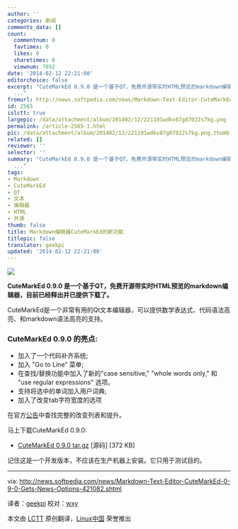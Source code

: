 ```yaml
---
author: ''
categories: 新闻
comments_data: []
count:
  commentnum: 0
  favtimes: 0
  likes: 0
  sharetimes: 0
  viewnum: 7032
date: '2014-02-12 22:21:00'
editorchoice: false
excerpt: "CuteMarkEd 0.9.0 是一个基于QT，免费开源带实时HTML预览的markdown编辑器，目前已经释出并已提供下载了。\r\nCuteMarkEd是一个非常有用的Qt文本编辑器，可以提供数学表达式、代码语法高亮、和markdown语法高亮的支持。
  ..."
fromurl: http://news.softpedia.com/news/Markdown-Text-Editor-CuteMarkEd-0-9-0-Gets-News-Options-421082.shtml
id: 2565
islctt: true
largepic: /data/attachment/album/201402/12/221101wdkv87g87022s7kg.png
permalink: /article-2565-1.html
pic: /data/attachment/album/201402/12/221101wdkv87g87022s7kg.png.thumb.jpg
related: []
reviewer: ''
selector: ''
summary: "CuteMarkEd 0.9.0 是一个基于QT，免费开源带实时HTML预览的markdown编辑器，目前已经释出并已提供下载了。\r\nCuteMarkEd是一个非常有用的Qt文本编辑器，可以提供数学表达式、代码语法高亮、和markdown语法高亮的支持。
  ..."
tags:
- Markdown
- CuteMarkEd
- QT
- 文本
- 编辑器
- HTML
- 开源
thumb: false
title: Markdown编辑器CuteMarkEd的新功能
titlepic: false
translator: geekpi
updated: '2014-02-12 22:21:00'
---
```


![](/data/attachment/album/201402/12/221101wdkv87g87022s7kg.png)


**CuteMarkEd 0.9.0 是一个基于QT，免费开源带实时HTML预览的markdown编辑器，目前已经释出并已提供下载了。**


CuteMarkEd是一个非常有用的Qt文本编辑器，可以提供数学表达式、代码语法高亮、和markdown语法高亮的支持。


### CuteMarkEd 0.9.0 的亮点:


* 加入了一个代码补齐系统;
* 加入 "Go to Line" 菜单;
* 在查找/替换功能中加入了新的"case sensitive," "whole words only," 和 "use regular expressions" 选项。
* 支持将选中的单词加入用户词典;
* 加入了改变tab字符宽度的选项


在官方[公告](http://qt-apps.org/content/show.php/CuteMarkEd?content=158801)中查找完整的改变列表和提升。


马上下载CuteMarkEd 0.9.0:


* [CuteMarkEd 0.9.0 tar.gz](https://github.com/cloose/CuteMarkEd/archive/v0.9.0.tar.gz) [源码] [372 KB]


记住这是一个开发版本，不应该在生产机器上安装。它只用于测试目的。




---


via: <http://news.softpedia.com/news/Markdown-Text-Editor-CuteMarkEd-0-9-0-Gets-News-Options-421082.shtml>


译者：[geekpi](https://github.com/geekpi) 校对：[wxy](https://github.com/wxy)


本文由 [LCTT](https://github.com/LCTT/TranslateProject) 原创翻译，[Linux中国](http://linux.cn/) 荣誉推出